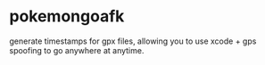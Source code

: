 # pokemongoafk
generate timestamps for gpx files, allowing you to use xcode + gps spoofing to go anywhere at anytime.
